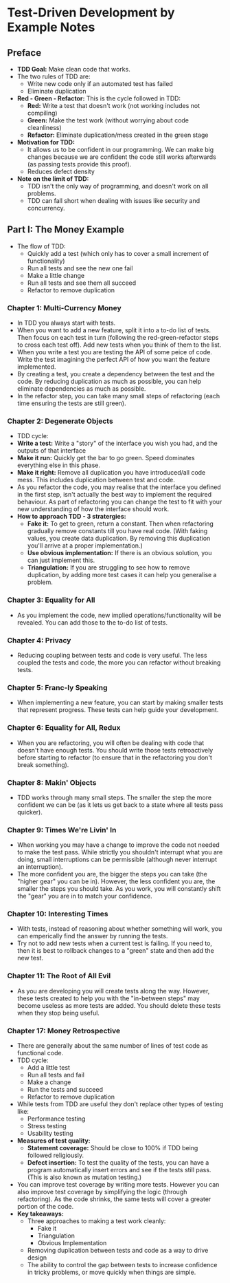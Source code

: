 # Test-Driven Development by Example Notes

## Preface

- **TDD Goal:** Make clean code that works.
- The two rules of TDD are:
  - Write new code only if an automated test has failed
  - Eliminate duplication
- **Red - Green - Refactor:** This is the cycle followed in TDD:
  - **Red:** Write a test that doesn't work (not working includes not compiling)
  - **Green:** Make the test work (without worrying about code cleanliness)
  - **Refactor:** Eliminate duplication/mess created in the green stage
- **Motivation for TDD:**
  - It allows us to be confident in our programming. We can make big changes because we are confident the code still works afterwards (as passing tests provide this proof).
  - Reduces defect density
- **Note on the limit of TDD:**
  - TDD isn't the only way of programming, and doesn't work on all problems.
  - TDD can fall short when dealing with issues like security and concurrency.

## Part I: The Money Example

- The flow of TDD:
  - Quickly add a test (which only has to cover a small increment of functionality)
  - Run all tests and see the new one fail
  - Make a little change
  - Run all tests and see them all succeed
  - Refactor to remove duplication

### Chapter 1: Multi-Currency Money

- In TDD you always start with tests.
- When you want to add a new feature, split it  into a to-do list of tests. Then focus on each test in turn (following the red-green-refactor steps to cross each test off). Add new tests when you think of them to the list.
- When you write a test you are testing the API of some peice of code. Write the test imagining the perfect API of how you want the feature implemented. 
- By creating a test, you create a dependency between the test and the code. By reducing duplication as much as possible, you can help eliminate dependencies as much as possible.
- In the refactor step, you can take many small steps of refactoring (each time ensuring the tests are still green).

### Chapter 2: Degenerate Objects

-  TDD cycle:
  - **Write a test:** Write a "story" of the interface you wish you had, and the outputs of that interface
  - **Make it run:** Quickly get the bar to go green. Speed dominates everything else in this phase.
  - **Make it right:** Remove all duplication you have introduced/all code mess. This includes duplication between test and code.
- As you refactor the code, you may realise that the interface you defined in the first step, isn't actually the best way to implement the required behaviour. As part of refactoring you can change the test to fit with your new understanding of how the interface should work.
- **How to approach TDD - 3 stratergies:**
  - **Fake it:** To get to green, return a constant. Then when refactoring gradually remove constants till you have real code. (With faking values, you create data duplication. By removing this duplication you'll arrive at a proper implementation.)
  - **Use obvious implementation:** If there is an obvious solution, you can just implement this.
  - **Triangulation:** If you are struggling to see how to remove duplication, by adding more test cases it can help you generalise a problem.

### Chapter 3: Equality for All

- As you implement the code, new implied operations/functionality will be revealed. You can add those to the to-do list of tests.

### Chapter 4: Privacy

- Reducing coupling between tests and code is very useful. The less coupled the tests and code, the more you can refactor without breaking tests.

### Chapter 5: Franc-ly Speaking

- When implementing a new feature, you can start by making smaller tests that represent progress. These tests can help guide your development.

### Chapter 6: Equality for All, Redux

- When you are refactoring, you will often be dealing with code that doesn't have enough tests. You should write those tests retroactively before starting to refactor (to ensure that in the refactoring you don't break something).

### Chapter 8: Makin' Objects

- TDD works through many small steps. The smaller the step the more confident we can be (as it lets us get back to a state where all tests pass quicker).

### Chapter 9: Times We're Livin' In

- When working you may have a change to improve the code not needed to make the test pass. While strictly you shouldn't interrupt what you are doing, small interruptions can be permissible (although never interrupt an interruption).
- The more confident you are, the bigger the steps you can take (the "higher gear" you can be in). However, the less confident you are, the smaller the steps you should take. As you work, you will constantly shift the "gear" you are in to match your confidence.

### Chapter 10: Interesting Times

- With tests, instead of reasoning about whether something will work, you can emperically find the answer by running the tests.
- Try not to add new tests when a current test is failing. If you need to, then it is best to rollback changes to a "green" state and then add the new test.

### Chapter 11: The Root of All Evil

- As you are developing you will create tests along the way. However, these tests created to help you with the "in-between steps" may become useless as more tests are added. You should delete these tests when they stop being useful.

### Chapter 17: Money Retrospective

- There are generally about the same number of lines of test code as functional code.
- TDD cycle:
  - Add a little test
  - Run all tests and fail
  - Make a change
  - Run the tests and succeed
  - Refactor to remove duplication
- While tests from TDD are useful they don't replace other types of testing like:
  - Performance testing
  - Stress testing
  - Usability testing
- **Measures of test quality:**
  - **Statement coverage:** Should be close to 100% if TDD being followed religiously.
  - **Defect insertion:** To test the quality of the tests, you can have a program automatically insert errors and see if the tests still pass. (This is also known as mutation testing.)
- You can improve test coverage by writing more tests. However you can also improve test coverage by simplifying the logic (through refactoring). As the code shrinks, the same tests will cover a greater portion of the code.
- **Key takeaways:**
  - Three approaches to making a test work cleanly:
    - Fake it
    - Triangulation
    - Obvious Implementation
  - Removing duplication between tests and code as a way to drive design
  - The ability to control the gap between tests to increase confidence in tricky problems, or move quickly when things are simple.